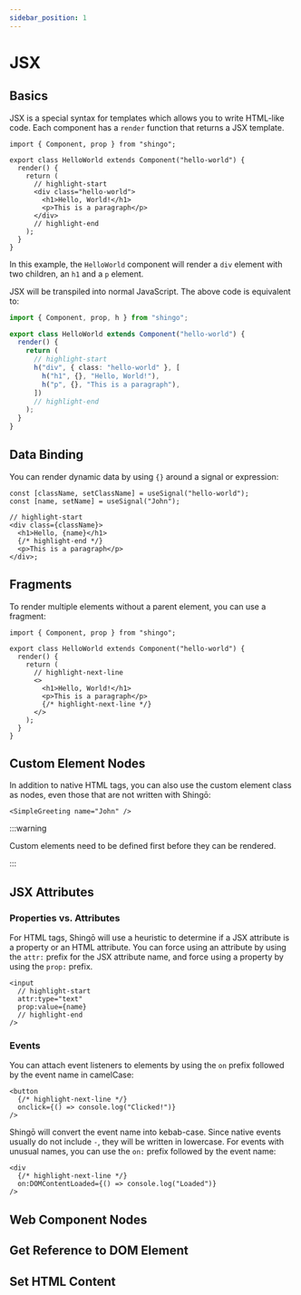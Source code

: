 ```yaml
---
sidebar_position: 1
---
```


# JSX

## Basics

JSX is a special syntax for templates which allows you to write HTML-like code.
Each component has a `render` function that returns a JSX template.

```tsx
import { Component, prop } from "shingo";

export class HelloWorld extends Component("hello-world") {
  render() {
    return (
      // highlight-start
      <div class="hello-world">
        <h1>Hello, World!</h1>
        <p>This is a paragraph</p>
      </div>
      // highlight-end
    );
  }
}
```

In this example, the `HelloWorld` component will render a `div` element with two
children, an `h1` and a `p` element.

JSX will be transpiled into normal JavaScript. The above code is equivalent to:

```ts
import { Component, prop, h } from "shingo";

export class HelloWorld extends Component("hello-world") {
  render() {
    return (
      // highlight-start
      h("div", { class: "hello-world" }, [
        h("h1", {}, "Hello, World!"),
        h("p", {}, "This is a paragraph"),
      ])
      // highlight-end
    );
  }
}
```

## Data Binding

You can render dynamic data by using `{}` around a signal or expression:

```tsx
const [className, setClassName] = useSignal("hello-world");
const [name, setName] = useSignal("John");

// highlight-start
<div class={className}>
  <h1>Hello, {name}</h1>
  {/* highlight-end */}
  <p>This is a paragraph</p>
</div>;
```

## Fragments

To render multiple elements without a parent element, you can use a fragment:

```tsx
import { Component, prop } from "shingo";

export class HelloWorld extends Component("hello-world") {
  render() {
    return (
      // highlight-next-line
      <>
        <h1>Hello, World!</h1>
        <p>This is a paragraph</p>
        {/* highlight-next-line */}
      </>
    );
  }
}
```

## Custom Element Nodes

In addition to native HTML tags, you can also use the custom element class as
nodes, even those that are not written with Shingō:

```tsx
<SimpleGreeting name="John" />
```

:::warning

Custom elements need to be defined first before they can be rendered.

:::

## JSX Attributes

### Properties vs. Attributes

For HTML tags, Shingō will use a heuristic to determine if a JSX attribute is a
property or an HTML attribute. You can force using an attribute by using the
`attr:` prefix for the JSX attribute name, and force using a property by using
the `prop:` prefix.

```tsx
<input
  // highlight-start
  attr:type="text"
  prop:value={name}
  // highlight-end
/>
```

### Events

You can attach event listeners to elements by using the `on` prefix followed by
the event name in camelCase:

```tsx
<button
  {/* highlight-next-line */}
  onclick={() => console.log("Clicked!")}
/>
```

Shingō will convert the event name into kebab-case. Since native events usually
do not include `-`, they will be written in lowercase. For events with unusual
names, you can use the `on:` prefix followed by the event name:

```tsx
<div
  {/* highlight-next-line */}
  on:DOMContentLoaded={() => console.log("Loaded")}
/>
```

## Web Component Nodes

## Get Reference to DOM Element

## Set HTML Content
